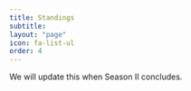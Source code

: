 ```yaml
---
title: Standings
subtitle: 
layout: "page"
icon: fa-list-ul
order: 4
---
```


We will update this when Season II concludes.